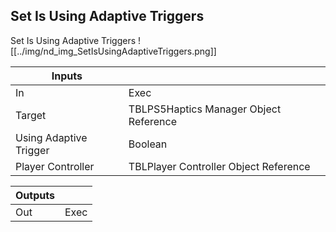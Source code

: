 ## Set Is Using Adaptive Triggers
Set Is Using Adaptive Triggers
![[../img/nd_img_SetIsUsingAdaptiveTriggers.png]]

|Inputs||
|--|--|
| In | Exec |
| Target | TBLPS5Haptics Manager Object Reference |
| Using Adaptive Trigger | Boolean |
| Player Controller | TBLPlayer Controller Object Reference |

|Outputs||
|--|--|
| Out | Exec |
